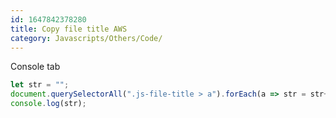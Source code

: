 ```yaml
---
id: 1647842378280
title: Copy file title AWS
category: Javascripts/Others/Code/
---
```


Console tab
```js
let str = "";
document.querySelectorAll(".js-file-title > a").forEach(a => str = str+= (a.innerText + "\n"));
console.log(str);
```
